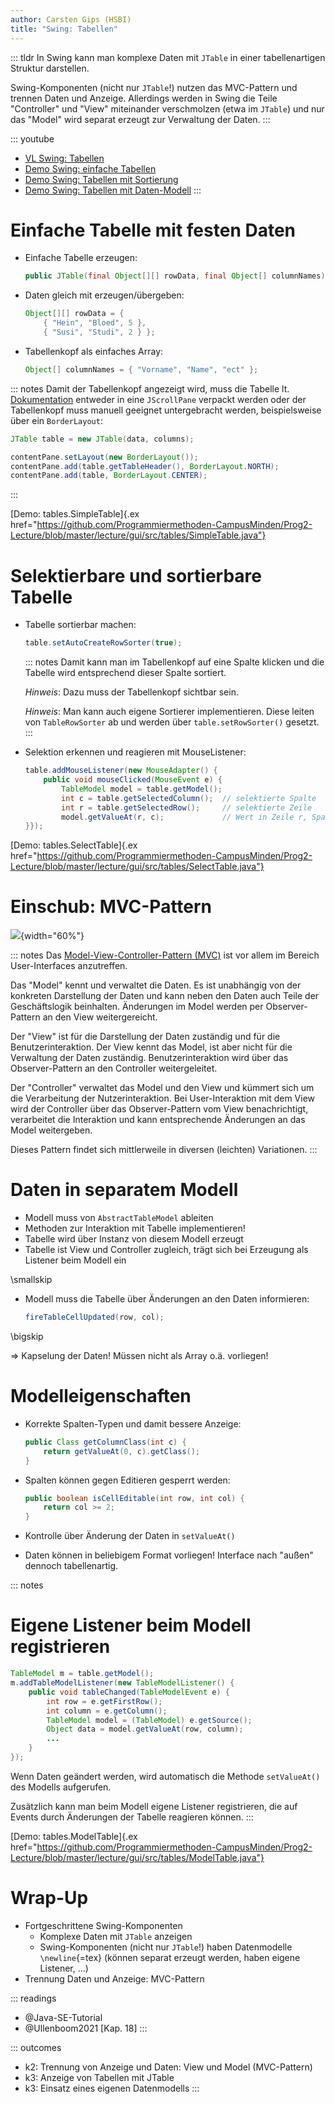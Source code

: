 ```yaml
---
author: Carsten Gips (HSBI)
title: "Swing: Tabellen"
---
```


::: tldr
In Swing kann man komplexe Daten mit `JTable` in einer tabellenartigen Struktur
darstellen.

Swing-Komponenten (nicht nur `JTable`!) nutzen das MVC-Pattern und trennen Daten und
Anzeige. Allerdings werden in Swing die Teile "Controller" und "View" miteinander
verschmolzen (etwa im `JTable`) und nur das "Model" wird separat erzeugt zur
Verwaltung der Daten.
:::

::: youtube
-   [VL Swing: Tabellen](https://youtu.be/_iq_Grvhk90)
-   [Demo Swing: einfache Tabellen](https://youtu.be/27o_A5SDbm0)
-   [Demo Swing: Tabellen mit Sortierung](https://youtu.be/tEB7ZF6cdvM)
-   [Demo Swing: Tabellen mit Daten-Modell](https://youtu.be/cZhXVcRsTLY)
:::

# Einfache Tabelle mit festen Daten

-   Einfache Tabelle erzeugen:

    ``` java
    public JTable(final Object[][] rowData, final Object[] columnNames)
    ```

-   Daten gleich mit erzeugen/übergeben:

    ``` java
    Object[][] rowData = {
        { "Hein", "Bloed", 5 },
        { "Susi", "Studi", 2 } };
    ```

-   Tabellenkopf als einfaches Array:

    ``` java
    Object[] columnNames = { "Vorname", "Name", "ect" };
    ```

::: notes
Damit der Tabellenkopf angezeigt wird, muss die Tabelle lt.
[Dokumentation](https://docs.oracle.com/javase/tutorial/uiswing/components/table.html)
entweder in eine `JScrollPane` verpackt werden oder der Tabellenkopf muss manuell
geeignet untergebracht werden, beispielsweise über ein `BorderLayout`:

``` java
JTable table = new JTable(data, columns);

contentPane.setLayout(new BorderLayout());
contentPane.add(table.getTableHeader(), BorderLayout.NORTH);
contentPane.add(table, BorderLayout.CENTER);
```
:::

[Demo: tables.SimpleTable]{.ex
href="https://github.com/Programmiermethoden-CampusMinden/Prog2-Lecture/blob/master/lecture/gui/src/tables/SimpleTable.java"}

# Selektierbare und sortierbare Tabelle

-   Tabelle sortierbar machen:

    ``` java
    table.setAutoCreateRowSorter(true);
    ```

    ::: notes
    Damit kann man im Tabellenkopf auf eine Spalte klicken und die Tabelle wird
    entsprechend dieser Spalte sortiert.

    *Hinweis*: Dazu muss der Tabellenkopf sichtbar sein.

    *Hinweis*: Man kann auch eigene Sortierer implementieren. Diese leiten von
    `TableRowSorter` ab und werden über `table.setRowSorter()` gesetzt.
    :::

-   Selektion erkennen und reagieren mit MouseListener:

    ``` java
    table.addMouseListener(new MouseAdapter() {
        public void mouseClicked(MouseEvent e) {
            TableModel model = table.getModel();
            int c = table.getSelectedColumn();  // selektierte Spalte
            int r = table.getSelectedRow();     // selektierte Zeile
            model.getValueAt(r, c);             // Wert in Zeile r, Spalte c
    }});
    ```

[Demo: tables.SelectTable]{.ex
href="https://github.com/Programmiermethoden-CampusMinden/Prog2-Lecture/blob/master/lecture/gui/src/tables/SelectTable.java"}

# Einschub: MVC-Pattern

![](images/mvc.png){width="60%"}

::: notes
Das [Model-View-Controller-Pattern
(MVC)](https://en.wikipedia.org/wiki/Model%E2%80%93view%E2%80%93controller) ist vor
allem im Bereich User-Interfaces anzutreffen.

Das "Model" kennt und verwaltet die Daten. Es ist unabhängig von der konkreten
Darstellung der Daten und kann neben den Daten auch Teile der Geschäftslogik
beinhalten. Änderungen im Model werden per Observer-Pattern an den View
weitergereicht.

Der "View" ist für die Darstellung der Daten zuständig und für die
Benutzerinteraktion. Der View kennt das Model, ist aber nicht für die Verwaltung der
Daten zuständig. Benutzerinteraktion wird über das Observer-Pattern an den
Controller weitergeleitet.

Der "Controller" verwaltet das Model und den View und kümmert sich um die
Verarbeitung der Nutzerinteraktion. Bei User-Interaktion mit dem View wird der
Controller über das Observer-Pattern vom View benachrichtigt, verarbeitet die
Interaktion und kann entsprechende Änderungen an das Model weitergeben.

Dieses Pattern findet sich mittlerweile in diversen (leichten) Variationen.
:::

# Daten in separatem Modell

-   Modell muss von `AbstractTableModel` ableiten
-   Methoden zur Interaktion mit Tabelle implementieren!
-   Tabelle wird über Instanz von diesem Modell erzeugt
-   Tabelle ist View und Controller zugleich, trägt sich bei Erzeugung als Listener
    beim Modell ein

\smallskip

-   Modell muss die Tabelle über Änderungen an den Daten informieren:

    ``` java
    fireTableCellUpdated(row, col);
    ```

\bigskip

=\> Kapselung der Daten! Müssen nicht als Array o.ä. vorliegen!

# Modelleigenschaften

-   Korrekte Spalten-Typen und damit bessere Anzeige:

    ``` java
    public Class getColumnClass(int c) {
        return getValueAt(0, c).getClass();
    }
    ```

-   Spalten können gegen Editieren gesperrt werden:

    ``` java
    public boolean isCellEditable(int row, int col) {
        return col >= 2;
    }
    ```

-   Kontrolle über Änderung der Daten in `setValueAt()`

-   Daten können in beliebigem Format vorliegen! Interface nach "außen" dennoch
    tabellenartig.

::: notes
# Eigene Listener beim Modell registrieren

``` java
TableModel m = table.getModel();
m.addTableModelListener(new TableModelListener() {
    public void tableChanged(TableModelEvent e) {
        int row = e.getFirstRow();
        int column = e.getColumn();
        TableModel model = (TableModel) e.getSource();
        Object data = model.getValueAt(row, column);
        ...
    }
});
```

Wenn Daten geändert werden, wird automatisch die Methode `setValueAt()` des Modells
aufgerufen.

Zusätzlich kann man beim Modell eigene Listener registrieren, die auf Events durch
Änderungen der Tabelle reagieren können.
:::

[Demo: tables.ModelTable]{.ex
href="https://github.com/Programmiermethoden-CampusMinden/Prog2-Lecture/blob/master/lecture/gui/src/tables/ModelTable.java"}

# Wrap-Up

-   Fortgeschrittene Swing-Komponenten
    -   Komplexe Daten mit `JTable` anzeigen
    -   Swing-Komponenten (nicht nur `JTable`!) haben Datenmodelle `\newline`{=tex}
        (können separat erzeugt werden, haben eigene Listener, ...)
-   Trennung Daten und Anzeige: MVC-Pattern

::: readings
-   @Java-SE-Tutorial
-   @Ullenboom2021 [Kap. 18]
:::

::: outcomes
-   k2: Trennung von Anzeige und Daten: View und Model (MVC-Pattern)
-   k3: Anzeige von Tabellen mit JTable
-   k3: Einsatz eines eigenen Datenmodells
:::

